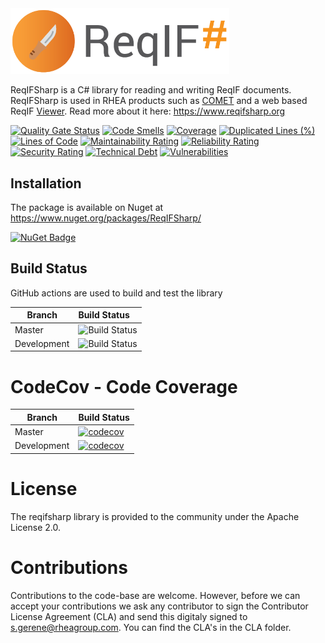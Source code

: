 <img src="https://raw.githubusercontent.com/RHEAGROUP/reqifsharp/master/reqifsharp-logo.png" width="350">

ReqIFSharp is a C# library for reading and writing ReqIF documents. ReqIFSharp is used in RHEA products such as [COMET](https://www.rheagroup.com/services-solutions/system-engineering/concurrent-design/) and a web based ReqIF [Viewer](https://viewer.reqifsharp.org). Read more about it here: https://www.reqifsharp.org

[![Quality Gate Status](https://sonarcloud.io/api/project_badges/measure?project=RHEAGROUP_reqifsharp&metric=alert_status)](https://sonarcloud.io/summary/new_code?id=RHEAGROUP_reqifsharp)
[![Code Smells](https://sonarcloud.io/api/project_badges/measure?project=RHEAGROUP_reqifsharp&metric=code_smells)](https://sonarcloud.io/summary/new_code?id=RHEAGROUP_reqifsharp)
[![Coverage](https://sonarcloud.io/api/project_badges/measure?project=RHEAGROUP_reqifsharp&metric=coverage)](https://sonarcloud.io/summary/new_code?id=RHEAGROUP_reqifsharp)
[![Duplicated Lines (%)](https://sonarcloud.io/api/project_badges/measure?project=RHEAGROUP_reqifsharp&metric=duplicated_lines_density)](https://sonarcloud.io/summary/new_code?id=RHEAGROUP_reqifsharp)
[![Lines of Code](https://sonarcloud.io/api/project_badges/measure?project=RHEAGROUP_reqifsharp&metric=ncloc)](https://sonarcloud.io/summary/new_code?id=RHEAGROUP_reqifsharp)
[![Maintainability Rating](https://sonarcloud.io/api/project_badges/measure?project=RHEAGROUP_reqifsharp&metric=sqale_rating)](https://sonarcloud.io/summary/new_code?id=RHEAGROUP_reqifsharp)
[![Reliability Rating](https://sonarcloud.io/api/project_badges/measure?project=RHEAGROUP_reqifsharp&metric=reliability_rating)](https://sonarcloud.io/summary/new_code?id=RHEAGROUP_reqifsharp)
[![Security Rating](https://sonarcloud.io/api/project_badges/measure?project=RHEAGROUP_reqifsharp&metric=security_rating)](https://sonarcloud.io/summary/new_code?id=RHEAGROUP_reqifsharp)
[![Technical Debt](https://sonarcloud.io/api/project_badges/measure?project=RHEAGROUP_reqifsharp&metric=sqale_index)](https://sonarcloud.io/summary/new_code?id=RHEAGROUP_reqifsharp)
[![Vulnerabilities](https://sonarcloud.io/api/project_badges/measure?project=RHEAGROUP_reqifsharp&metric=vulnerabilities)](https://sonarcloud.io/summary/new_code?id=RHEAGROUP_reqifsharp)

## Installation

The package is available on Nuget at https://www.nuget.org/packages/ReqIFSharp/

[![NuGet Badge](https://buildstats.info/nuget/ReqIFSharp)](https://buildstats.info/nuget/ReqIFSharp)

## Build Status

GitHub actions are used to build and test the library

Branch | Build Status
------- | :------------
Master | ![Build Status](https://github.com/RHEAGROUP/reqifsharp/actions/workflows/CodeQuality.yml/badge.svg?branch=master)
Development | ![Build Status](https://github.com/RHEAGROUP/reqifsharp/actions/workflows/CodeQuality.yml/badge.svg?branch=development)

# CodeCov - Code Coverage

Branch      | Build Status
----------- | ------------
Master      | [![codecov](https://codecov.io/gh/RHEAGROUP/reqifsharp/branch/master/graph/badge.svg?token=2kfZrIOUtI)](https://codecov.io/gh/RHEAGROUP/reqifsharp)
Development | [![codecov](https://codecov.io/gh/RHEAGROUP/reqifsharp/branch/development/graph/badge.svg?token=2kfZrIOUtI)](https://codecov.io/gh/RHEAGROUP/reqifsharp)

# License

The reqifsharp library is provided to the community under the Apache License 2.0.

# Contributions

Contributions to the code-base are welcome. However, before we can accept your contributions we ask any contributor to sign the Contributor License Agreement (CLA) and send this digitaly signed to s.gerene@rheagroup.com. You can find the CLA's in the CLA folder.